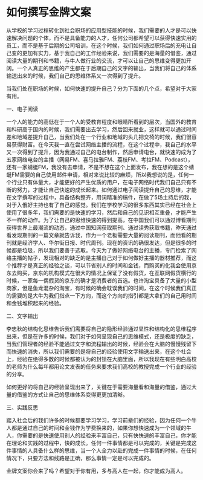 # 如何撰写金牌文案

从学校的学习过程转化到社会职场的应用型技能的时候，我们需要的人才是可以快速解决问题的个体，而不是具备能力的人才，任何公司都希望可以获得快速实用的员工，而不是基于后期的公司培训，在这个时候，我们如何通过职场后的充电让自己变的更加有实力，基于我自己的工作经验来说，我们需要的是海量的借鉴，通过阅读大量的期刊和书籍，与牛人做行业的交流，才可以让自己的思维变得更加开阔。一个人真正的思维的产生都在于后期自己的文字的输出，当我们将自己的体系输送出来的时候，我们自己的思维体系又一次得到了提升。

当我们处在职场的时候，如何快速的提升自己？分为下面的几个点，希望对于大家有用。

一、电子阅读

一个人的能力的高低在于一个人的受教育程度和眼睛所看到的层次，当国外的教育和科研高于国内的时候，我们需要出去学习，然后回来就业，这样就可以通过时间差和地域差提升自己，当我们处在一个行业和地域的头几把交椅的时候，我们很容易获得财富。在今天我一直在尝试网络主播的流程，在这个过程中，我自己的水平又一次得到了提升，因为我通过自己的电台制作，然后申请电台，就快速的成为了五家网络电台的主播（网易FM、喜马拉雅FM、荔枝FM、考拉FM、Podcast），还有一家蜻蜓FM，我没有去申请，不是不想在这个上面发布，我在想的是这个蜻蜓FM需要的自己使用邮件申请，相对来说比较的麻烦，所以我想说的是，任何一个行业只有体量大，才能更好的产生优质的用户，在电子网络时代我们自己只有不断的努力，才能让自己快速的成长起来。如何通过电子阅读提升自己的思维，才能在文字撰写的过程中，具备结构整齐，用词精准的稿件，在做了5场主持后的我，对于入俄好主持也有了自己的感觉。我们在学校学习的很多东西其实已经在社会上使用了很多年，我们需要的是快速的学习，然后和自己的见识相互重叠，才能产生不一样的动作。为了让自己的思维快速的得到提高，在中国我们可以通过博看期刊获得世界上最潮流的动态，通过中国知网获取期刊、通过读秀获取书籍，昨天通过看发现期刊的一篇文章就告诉我，作为一个老板需要大量的阅读期刊，而他看的期刊就是经济学人、华尔街日报、时代周刊。现在的资讯的确很发达，但是很多的时候都是垃圾，所以我们要善于选取。今天为了做好网络电台的主播，专门检索了网络主播的帖子，发现相对的缺乏的是主播自己对于如何做好主播的器材推荐，而这个推荐才是真正的经验之谈，可以节省别人的时间和金钱，而购买的化我会使用京东去购买，京东的机构模式在很大的情况上保证了没有假货，在互联网假货横行的时候，一家每一偶假货的京东的确才是消费者的首选。也许淘宝具备了大量的小型商家，但是鱼龙混杂的淘宝，有时候的确会耽误我们的时间，在这个时候我们真正的需要的是大牛为我们指点一下方向，而这个方向的指引都是大拿们的自己用时间和金钱堆积起来的经验。

二、文字输出

李忠秋的结构化思维告诉我们需要将自己的隐形经验通过显性和结构化的思维程序出来，但是在许多的时候，我们对于如何呈现自己的思维模式，还是极度的缺乏，当我们管理者的经验不能通过文字和流程输出的时候，经验会在大脑的慢慢残留下而快速的消失，所以我们需要的是将自己的经验使用文字输送出来，在这个社会上，经验在绝得多数的时候都被认为的封锁在大脑里面，所以我现在有些明白高校的老师为什么每年都用论文发表的任务来要求我们高校的教授完成一个行业的经验的分享。

如何更好的将自己的经验呈现出来了，关键在于需要海量看和海量的借鉴，通过大量的借鉴的方式让自己的思维体系变得更更加清晰。

三、实践反思

踏入社会后的我们许多的时候都要学习学习，学习前辈们的经验，因为任何一个牛人都是通过自己的时间和金钱作为学费换来的，如果你想快速成为一个领域的牛人，你需要的是快速使用别人的经验来丰富自己，只有快快速的丰富自己，你才能在理论和实践的过程中，快的成长。任何一件事情都是可以完成的，关键是完成这件事情的人具备什么样的思维，当一个人全力以赴的完成一件事情的时候，在任何情况下，只要方法和线路是正确，那么事情一定是可以完成的。

金牌文案你会来了吗？希望对于你有用，多与高人在一起，你才能成为高人。
